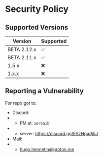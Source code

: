 # Security Policy

## Supported Versions

| Version | Supported          |
| ------- | ------------------ |
| BETA 2.12.x   | :white_check_mark: |
| BETA 2.11.x   | :white_check_mark: |
|  1.5.x  | :x:                      |
|  1.x.x  | :x:                      |

## Reporting a Vulnerability

For repo got to:
- Discord:
- - PM at: ``zerbaib``
- - server: https://discord.gg/ESzHqadj5J
- Mail:
- - hugo.hennetin@proton.me
